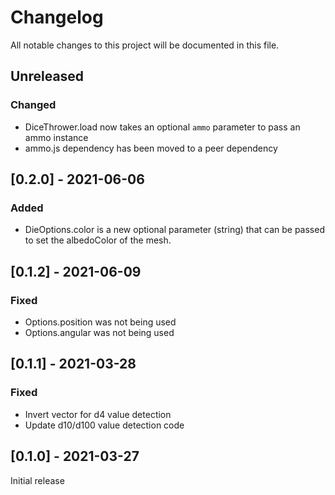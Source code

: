 # Changelog

All notable changes to this project will be documented in this file.

## Unreleased

### Changed

-   DiceThrower.load now takes an optional `ammo` parameter to pass an ammo instance
-   ammo.js dependency has been moved to a peer dependency

## [0.2.0] - 2021-06-06

### Added

-   DieOptions.color is a new optional parameter (string) that can be passed to set the albedoColor of the mesh.

## [0.1.2] - 2021-06-09

### Fixed

-   Options.position was not being used
-   Options.angular was not being used

## [0.1.1] - 2021-03-28

### Fixed

-   Invert vector for d4 value detection
-   Update d10/d100 value detection code

## [0.1.0] - 2021-03-27

Initial release
